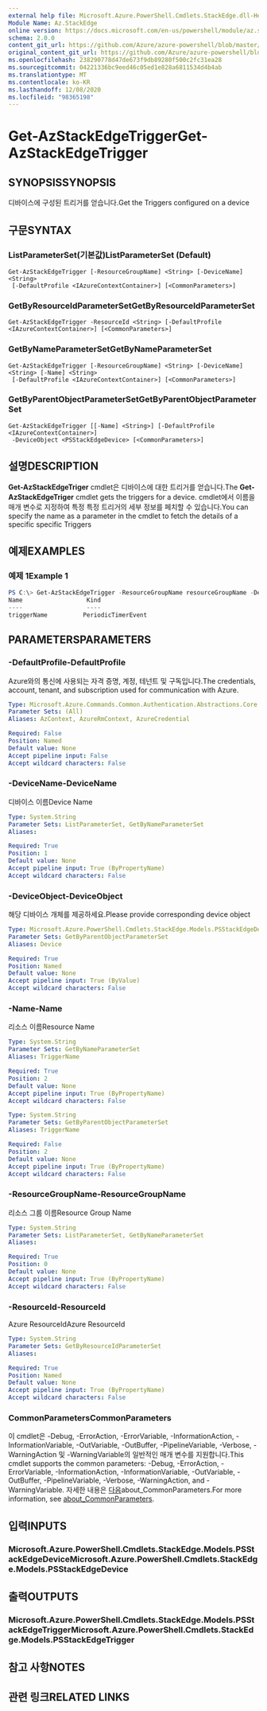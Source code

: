 ```yaml
---
external help file: Microsoft.Azure.PowerShell.Cmdlets.StackEdge.dll-Help.xml
Module Name: Az.StackEdge
online version: https://docs.microsoft.com/en-us/powershell/module/az.stackedge/get-azstackedgetrigger
schema: 2.0.0
content_git_url: https://github.com/Azure/azure-powershell/blob/master/src/StackEdge/StackEdge/help/Get-AzStackEdgeTrigger.md
original_content_git_url: https://github.com/Azure/azure-powershell/blob/master/src/StackEdge/StackEdge/help/Get-AzStackEdgeTrigger.md
ms.openlocfilehash: 238290778d47de673f9db89280f500c2fc31ea28
ms.sourcegitcommit: 04221336bc9eed46c05ed1e828a6811534d4b4ab
ms.translationtype: MT
ms.contentlocale: ko-KR
ms.lasthandoff: 12/08/2020
ms.locfileid: "98365198"
---
```

# <span data-ttu-id="e307d-101">Get-AzStackEdgeTrigger</span><span class="sxs-lookup"><span data-stu-id="e307d-101">Get-AzStackEdgeTrigger</span></span>

## <span data-ttu-id="e307d-102">SYNOPSIS</span><span class="sxs-lookup"><span data-stu-id="e307d-102">SYNOPSIS</span></span>
<span data-ttu-id="e307d-103">디바이스에 구성된 트리거를 얻습니다.</span><span class="sxs-lookup"><span data-stu-id="e307d-103">Get the Triggers configured on a device</span></span>
 

## <span data-ttu-id="e307d-104">구문</span><span class="sxs-lookup"><span data-stu-id="e307d-104">SYNTAX</span></span>

### <span data-ttu-id="e307d-105">ListParameterSet(기본값)</span><span class="sxs-lookup"><span data-stu-id="e307d-105">ListParameterSet (Default)</span></span>
```
Get-AzStackEdgeTrigger [-ResourceGroupName] <String> [-DeviceName] <String>
 [-DefaultProfile <IAzureContextContainer>] [<CommonParameters>]
```

### <span data-ttu-id="e307d-106">GetByResourceIdParameterSet</span><span class="sxs-lookup"><span data-stu-id="e307d-106">GetByResourceIdParameterSet</span></span>
```
Get-AzStackEdgeTrigger -ResourceId <String> [-DefaultProfile <IAzureContextContainer>] [<CommonParameters>]
```

### <span data-ttu-id="e307d-107">GetByNameParameterSet</span><span class="sxs-lookup"><span data-stu-id="e307d-107">GetByNameParameterSet</span></span>
```
Get-AzStackEdgeTrigger [-ResourceGroupName] <String> [-DeviceName] <String> [-Name] <String>
 [-DefaultProfile <IAzureContextContainer>] [<CommonParameters>]
```

### <span data-ttu-id="e307d-108">GetByParentObjectParameterSet</span><span class="sxs-lookup"><span data-stu-id="e307d-108">GetByParentObjectParameterSet</span></span>
```
Get-AzStackEdgeTrigger [[-Name] <String>] [-DefaultProfile <IAzureContextContainer>]
 -DeviceObject <PSStackEdgeDevice> [<CommonParameters>]
```

## <span data-ttu-id="e307d-109">설명</span><span class="sxs-lookup"><span data-stu-id="e307d-109">DESCRIPTION</span></span>
<span data-ttu-id="e307d-110">**Get-AzStackEdgeTriger** cmdlet은 디바이스에 대한 트리거를 얻습니다.</span><span class="sxs-lookup"><span data-stu-id="e307d-110">The **Get-AzStackEdgeTriger** cmdlet gets the triggers for a device.</span></span> <span data-ttu-id="e307d-111">cmdlet에서 이름을 매개 변수로 지정하여 특정 특정 트리거의 세부 정보를 페치할 수 있습니다.</span><span class="sxs-lookup"><span data-stu-id="e307d-111">You can specify the name as a parameter in the cmdlet to fetch the details of a specific  specific Triggers</span></span>
 

## <span data-ttu-id="e307d-112">예제</span><span class="sxs-lookup"><span data-stu-id="e307d-112">EXAMPLES</span></span>

### <span data-ttu-id="e307d-113">예제 1</span><span class="sxs-lookup"><span data-stu-id="e307d-113">Example 1</span></span>
```powershell
PS C:\> Get-AzStackEdgeTrigger -ResourceGroupName resourceGroupName -DeviceName deviceName
Name                  Kind               
----                  ----               
triggerName          PeriodicTimerEvent
```

## <span data-ttu-id="e307d-114">PARAMETERS</span><span class="sxs-lookup"><span data-stu-id="e307d-114">PARAMETERS</span></span>

### <span data-ttu-id="e307d-115">-DefaultProfile</span><span class="sxs-lookup"><span data-stu-id="e307d-115">-DefaultProfile</span></span>
<span data-ttu-id="e307d-116">Azure와의 통신에 사용되는 자격 증명, 계정, 테넌트 및 구독입니다.</span><span class="sxs-lookup"><span data-stu-id="e307d-116">The credentials, account, tenant, and subscription used for communication with Azure.</span></span>

```yaml
Type: Microsoft.Azure.Commands.Common.Authentication.Abstractions.Core.IAzureContextContainer
Parameter Sets: (All)
Aliases: AzContext, AzureRmContext, AzureCredential

Required: False
Position: Named
Default value: None
Accept pipeline input: False
Accept wildcard characters: False
```

### <span data-ttu-id="e307d-117">-DeviceName</span><span class="sxs-lookup"><span data-stu-id="e307d-117">-DeviceName</span></span>
<span data-ttu-id="e307d-118">디바이스 이름</span><span class="sxs-lookup"><span data-stu-id="e307d-118">Device Name</span></span>

```yaml
Type: System.String
Parameter Sets: ListParameterSet, GetByNameParameterSet
Aliases:

Required: True
Position: 1
Default value: None
Accept pipeline input: True (ByPropertyName)
Accept wildcard characters: False
```

### <span data-ttu-id="e307d-119">-DeviceObject</span><span class="sxs-lookup"><span data-stu-id="e307d-119">-DeviceObject</span></span>
<span data-ttu-id="e307d-120">해당 디바이스 개체를 제공하세요.</span><span class="sxs-lookup"><span data-stu-id="e307d-120">Please provide corresponding device object</span></span>

```yaml
Type: Microsoft.Azure.PowerShell.Cmdlets.StackEdge.Models.PSStackEdgeDevice
Parameter Sets: GetByParentObjectParameterSet
Aliases: Device

Required: True
Position: Named
Default value: None
Accept pipeline input: True (ByValue)
Accept wildcard characters: False
```

### <span data-ttu-id="e307d-121">-Name</span><span class="sxs-lookup"><span data-stu-id="e307d-121">-Name</span></span>
<span data-ttu-id="e307d-122">리소스 이름</span><span class="sxs-lookup"><span data-stu-id="e307d-122">Resource Name</span></span>

```yaml
Type: System.String
Parameter Sets: GetByNameParameterSet
Aliases: TriggerName

Required: True
Position: 2
Default value: None
Accept pipeline input: True (ByPropertyName)
Accept wildcard characters: False
```

```yaml
Type: System.String
Parameter Sets: GetByParentObjectParameterSet
Aliases: TriggerName

Required: False
Position: 2
Default value: None
Accept pipeline input: True (ByPropertyName)
Accept wildcard characters: False
```

### <span data-ttu-id="e307d-123">-ResourceGroupName</span><span class="sxs-lookup"><span data-stu-id="e307d-123">-ResourceGroupName</span></span>
<span data-ttu-id="e307d-124">리소스 그룹 이름</span><span class="sxs-lookup"><span data-stu-id="e307d-124">Resource Group Name</span></span>

```yaml
Type: System.String
Parameter Sets: ListParameterSet, GetByNameParameterSet
Aliases:

Required: True
Position: 0
Default value: None
Accept pipeline input: True (ByPropertyName)
Accept wildcard characters: False
```

### <span data-ttu-id="e307d-125">-ResourceId</span><span class="sxs-lookup"><span data-stu-id="e307d-125">-ResourceId</span></span>
<span data-ttu-id="e307d-126">Azure ResourceId</span><span class="sxs-lookup"><span data-stu-id="e307d-126">Azure ResourceId</span></span>

```yaml
Type: System.String
Parameter Sets: GetByResourceIdParameterSet
Aliases:

Required: True
Position: Named
Default value: None
Accept pipeline input: True (ByPropertyName)
Accept wildcard characters: False
```

### <span data-ttu-id="e307d-127">CommonParameters</span><span class="sxs-lookup"><span data-stu-id="e307d-127">CommonParameters</span></span>
<span data-ttu-id="e307d-128">이 cmdlet은 -Debug, -ErrorAction, -ErrorVariable, -InformationAction, -InformationVariable, -OutVariable, -OutBuffer, -PipelineVariable, -Verbose, -WarningAction 및 -WarningVariable의 일반적인 매개 변수를 지원합니다.</span><span class="sxs-lookup"><span data-stu-id="e307d-128">This cmdlet supports the common parameters: -Debug, -ErrorAction, -ErrorVariable, -InformationAction, -InformationVariable, -OutVariable, -OutBuffer, -PipelineVariable, -Verbose, -WarningAction, and -WarningVariable.</span></span> <span data-ttu-id="e307d-129">자세한 내용은 [다음](http://go.microsoft.com/fwlink/?LinkID=113216)about_CommonParameters.</span><span class="sxs-lookup"><span data-stu-id="e307d-129">For more information, see [about_CommonParameters](http://go.microsoft.com/fwlink/?LinkID=113216).</span></span>

## <span data-ttu-id="e307d-130">입력</span><span class="sxs-lookup"><span data-stu-id="e307d-130">INPUTS</span></span>

### <span data-ttu-id="e307d-131">Microsoft.Azure.PowerShell.Cmdlets.StackEdge.Models.PSStackEdgeDevice</span><span class="sxs-lookup"><span data-stu-id="e307d-131">Microsoft.Azure.PowerShell.Cmdlets.StackEdge.Models.PSStackEdgeDevice</span></span>

## <span data-ttu-id="e307d-132">출력</span><span class="sxs-lookup"><span data-stu-id="e307d-132">OUTPUTS</span></span>

### <span data-ttu-id="e307d-133">Microsoft.Azure.PowerShell.Cmdlets.StackEdge.Models.PSStackEdgeTrigger</span><span class="sxs-lookup"><span data-stu-id="e307d-133">Microsoft.Azure.PowerShell.Cmdlets.StackEdge.Models.PSStackEdgeTrigger</span></span>

## <span data-ttu-id="e307d-134">참고 사항</span><span class="sxs-lookup"><span data-stu-id="e307d-134">NOTES</span></span>

## <span data-ttu-id="e307d-135">관련 링크</span><span class="sxs-lookup"><span data-stu-id="e307d-135">RELATED LINKS</span></span>
